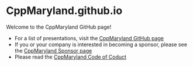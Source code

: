 # CppMaryland.github.io

Welcome to the CppMaryland GitHub page!

* For a list of presentations, visit the [CppMaryland GitHub page](https://github.com/cppmaryland/presentations)
* If you or your company is interested in becoming a sponsor, please see the [CppMaryland Sponsor page](https://github.com/CppMaryland/presentations/blob/master/SPONSORS.md)
* Please read the [CppMaryland Code of Coduct](https://github.com/CppMaryland/CodeOfConduct/blob/master/code_of_conduct.md)
